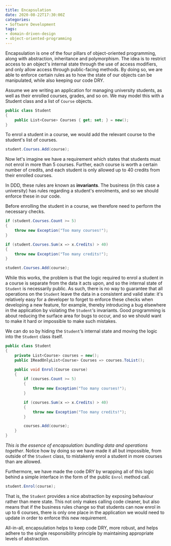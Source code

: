 ```yaml
---
title: Encapsulation
date: 2020-08-22T17:30:00Z
categories:
- Software Development
tags:
- domain-driven-design
- object-oriented-programming
---
```


Encapsulation is one of the four pillars of object-oriented programming, along with abstraction, inheritance and polymorphism. The idea is to restrict access to an object's internal state through the use of access modifiers, and only allow access through public-facing methods. By doing so, we are able to enforce certain rules as to how the state of our objects can be manipulated, while also keeping our code DRY.

Assume we are writing an application for managing university students, as well as their enrolled courses, grades, and so on. We may model this with a Student class and a list of `Course` objects.

````csharp
public class Student
{
    public List<Course> Courses { get; set; } = new();
}
````

To enrol a student in a course, we would add the relevant course to the student's list of courses.

````csharp
student.Courses.Add(course);
````

Now let's imagine we have a requirement which states that students must not enrol in more than 5 courses. Further, each course is worth a certain number of credits, and each student is only allowed up to 40 credits from their enrolled courses.

In DDD, these rules are known as **invariants**. The business (in this case a university) has rules regarding a student's enrolments, and so we should enforce these in our code.

Before enrolling the student in a course, we therefore need to perform the necessary checks.

````csharp
if (student.Courses.Count >= 5)
{
    throw new Exception("Too many courses!");
}

if (student.Courses.Sum(x => x.Credits) > 40)
{
    throw new Exception("Too many credits!");
}

student.Courses.Add(course);
````

While this works, the problem is that the logic required to enrol a student in a course is separate from the data it acts upon, and so the internal state of `Student` is necessarily public. As such, there is no way to guarantee that all operations on the `Student` leave the data in a consistent and valid state: it's relatively easy for a developer to forget to enforce these checks when developing a new feature, for example, thereby introducing a bug elsewhere in the application by violating the `Student`‘s invariants. Good programming is about reducing the surface area for bugs to occur, and so we should want to make it hard or impossible to make such mistakes.

We can do so by hiding the `Student`‘s internal state and moving the logic into the `Student` class itself.

````csharp
public class Student
{
    private List<Course> courses = new();
    public IReadOnlyList<Course> Courses => courses.ToList();

    public void Enrol(Course course)
    {
        if (courses.Count >= 5)
        {
            throw new Exception("Too many courses!");
        }

        if (courses.Sum(x => x.Credits) > 40)
        {
            throw new Exception("Too many credits!");
        }

        courses.Add(course);
    }
}
````

*This is the essence of encapsulation: bundling data and operations together*. Notice how by doing so we have made it all but impossible, from outside of the `Student` class, to mistakenly enrol a student in more courses than are allowed.

Furthermore, we have made the code DRY by wrapping all of this logic behind a simple interface in the form of the public `Enrol` method call.

````csharp
student.Enrol(course);
````

That is, the `Student` provides a nice abstraction by exposing behaviour rather than mere state. This not only makes calling code cleaner, but also means that if the business rules change so that students can now enrol in up to 6 courses, there is only one place in the application we would need to update in order to enforce this new requirement.

All-in-all, encapsulation helps to keep code DRY, more robust, and helps adhere to the single responsibility principle by maintaining appropriate levels of abstraction.
